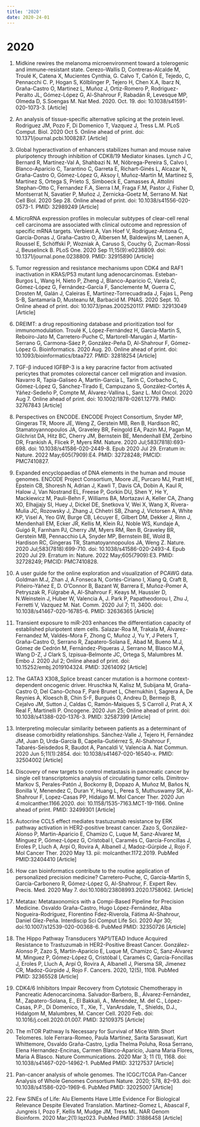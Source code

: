 ```yaml
---
title: '2020'
date: 2020-24-01
---
```


# 2020
1. Midkine rewires the melanoma microenvironment toward a tolerogenic and immune-resistant state. Cerezo-Wallis D, Contreras-Alcalde M, Troulé K, Catena X, Mucientes Cynthia, G. Calvo T, Cañón E, Tejedo, C, Pennacchi C. P, Hogan S, Kölblinger P, Tejero H, Chen X.A, Ibarz N, Graña-Castro O, Martinez L, Muñoz J, Ortiz-Romero P, Rodriguez-Peralto JL, Gómez-López G, Al-Shahrour F, Rabadán R, Levesque MP, Olmeda D, S.Soengas M. Nat Med. 2020. Oct. 19. doi: 10.1038/s41591-020-1073-3. [Article]

1. An analysis of tissue-specific alternative splicing at the protein level. Rodriguez JM, Pozo F, Di Domenico T, Vazquez J, Tress L.M. PLoS Comput. Biol. 2020 Oct 5. Online ahead of print. doi: 10.1371/journal.pcbi.1008287. [Article]

1. Global hyperactivation of enhancers stabilizes human and mouse naive pluripotency through inhibition of CDK8/19 Mediator kinases. Lynch J C, Bernard R, Martínez-Val A, Shahbazi N. M, Nóbrega-Pereira S, Calvo I, Blanco-Aparicio C, Tarantino C, Garreta E, Richart-Ginés L, Alcazar N, Graña-Castro O, Gómez-López G, Aksoy I, Muñoz-Martín M, Martínez S, Martínez S, Ortega S, Prieto S, Simboeck E, Camasses A, Attolini Stephan-Otto C, Fernandez F.A, Sierra I.M, Fraga F.M, Pastor J, Fisher D, Montserrat N, Savatier P, Muñoz J, Zernicka-Goetz M, Serrano M. Nat Cell Biol. 2020 Sep 28. Online ahead of print. doi: 10.1038/s41556-020-0573-1. PMID: 32989249 [Article]

1. MicroRNA expression profiles in molecular subtypes of clear-cell renal cell carcinoma are associated with clinical outcome and repression of specific mRNA targets. Verbiest A, Van Hoef V, Rodriguez-Antona C, García-Donas J, Graña-Castro O, Albersen M, Baldewijns M, Laenen A, Roussel E, Schöffski P, Wozniak A, Caruso S, Couchy G, Zucman-Rossi J, Beuselinck B. PLoS One. 2020 Sep 11;15(9):e0238809. doi: 10.1371/journal.pone.0238809. PMID: 32915890 [Article]

1. Tumor regression and resistance mechanisms upon CDK4 and RAF1 inactivation in KRAS/P53 mutant lung adenocarcinomas. Esteban-Burgos L, Wang H, Nieto P, Zheng J, Blanco-Aparicio C, Varela C, Gómez-López G, Fernández-García F, Sanclemente M, Guerra C, Drosten M, Galán J, Caleiras E, Martínez-Torrecuadrada J, Fajas L, Peng S-B, Santamaría D, Musteanu M, Barbacid M. PNAS. 2020 Sept. 10. Online ahead of print. doi: 10.1073/pnas.2002520117. PMID: 32913049 [Article]
    
1. DREIMT: a drug repositioning database and prioritization tool for immunomodulation. Troulé K, López-Fernández H, García-Martín S, Reboiro-Jato M, Carretero-Puche C, Martorell-Marugán J, Martín-Serrano G, Carmona-Sáez P, González-Peña D, Al-Shahrour F, Gómez-López G. Bioinformatics. 2020 Aug. 20. Online ahead of print. doi: 10.1093/bioinformatics/btaa727. PMID: 32818254 [Article]

1. TGF-β induced IGFBP-3 is a key paracrine factor from activated pericytes that promotes colorectal cancer cell migration and invasion. Navarro R, Tapia-Galiseo A, Martín-García L, Tarín C, Corbacho C, Gómez-López G, Sánchez-Tirado E, Campuzano S, González-Cortés A, Yáñez-Sedeño P, Compte M, Álvarez-Vallina L, Sanz L. Mol Oncol. 2020 Aug 7. Online ahead of print. doi: 10.1002/1878-0261.12779. PMID: 32767843 [Article]

1. Perspectives on ENCODE.
ENCODE Project Consortium, Snyder MP, Gingeras TR, Moore JE, Weng Z, Gerstein MB, Ren B, Hardison RC, Stamatoyannopoulos JA, Graveley BR, Feingold EA, Pazin MJ, Pagan M, Gilchrist DA, Hitz BC, Cherry JM, Bernstein BE, Mendenhall EM, Zerbino DR, Frankish A, Flicek P, Myers RM. Nature. 2020 Jul;583(7818):693-698. doi: 10.1038/s41586-020-2449-8. Epub 2020 Jul 29. Erratum in: Nature. 2022 May;605(7909):E4. PMID: 32728248; PMCID: PMC7410827.

1. Expanded encyclopaedias of DNA elements in the human and mouse genomes.
ENCODE Project Consortium, Moore JE, Purcaro MJ, Pratt HE, Epstein CB, Shoresh N, Adrian J, Kawli T, Davis CA, Dobin A, Kaul R, Halow J, Van Nostrand EL, Freese P, Gorkin DU, Shen Y, He Y, Mackiewicz M, Pauli-Behn F, Williams BA, Mortazavi A, Keller CA, Zhang XO, Elhajjajy SI, Huey J, Dickel DE, Snetkova V, Wei X, Wang X, Rivera-Mulia JC, Rozowsky J, Zhang J, Chhetri SB, Zhang J, Victorsen A, White KP, Visel A, Yeo GW, Burge CB, Lécuyer E, Gilbert DM, Dekker J, Rinn J, Mendenhall EM, Ecker JR, Kellis M, Klein RJ, Noble WS, Kundaje A, Guigó R, Farnham PJ, Cherry JM, Myers RM, Ren B, Graveley BR, Gerstein MB, Pennacchio LA, Snyder MP, Bernstein BE, Wold B, Hardison RC, Gingeras TR, Stamatoyannopoulos JA, Weng Z. Nature. 2020 Jul;583(7818):699-710. doi: 10.1038/s41586-020-2493-4. Epub 2020 Jul 29. Erratum in: Nature. 2022 May;605(7909):E3. PMID: 32728249; PMCID: PMC7410828.

1. A user guide for the online exploration and visualization of PCAWG data. Goldman M.J, Zhan J, A.Fonseca N, Cortés-Ciriano I, Xiang Q,  Craft B, Piñeiro-Yáñez E, D. O’Connor B, Bazant W, Barrera E, Muñoz-Pomer A, Petryszak R, Fülgrabe A, Al-Shahrour F, Keays M, Haussler D, N.Weinstein J, Huber W, Valencia A, J. Park P, Papatheodorou I,  Zhu J, Ferretti V, Vazquez M. Nat. Comm. 2020 Jul 7; 11, 3400. doi: 10.1038/s41467-020-16785-6. PMID: 32636365 [Article]

1. Transient exposure to miR-203 enhances the differentiation capacity of established  pluripotent stem cells. Salazar-Roa M, Trakala M, Álvarez-Fernandez M, Valdés-Mora F, Zhong C, Muñoz J, Yu Y, J Peters T, Graña-Castro O, Serrano R, Zapatero-Solana E,  Abad M, Bueno M.J, Gómez de Cedrón M, Fernández-Piqueras J, Serrano M, Blasco M.A, Wang D-Z, J Clark S, Izpisua-Belmonte JC, Ortega S, Malumbres M. Embo J. 2020 Jul 2; Online ahead of print. doi: 10.15252/embj.2019104324. PMID: 32614092 [Article]

1. The GATA3 X308_Splice breast cancer mutation is a hormone context-dependent oncogenic driver. Hruschka N, Kalisz M, Subijana M, Graña-Castro O, Del Cano-Ochoa F, Paré Brunet L, Chernukhin I, Sagrera A, De Reynies A, Kloesch B, Chin S-F, Burgués O, Andreu D, Bermejo B, Cejalvo JM, Sutton J, Caldas C, Ramón-Maiques S, S Carroll J, Prat A, X Real F, Martinelli P. Oncogene. 2020 Jun 25; Online ahead of print. doi: 10.1038/s41388-020-1376-3. PMID: 32587399 [Article]

1. Interpreting molecular similarity between patients as a determinant of disease comorbidity relationships. Sánchez-Valle J, Tejero H, Fernández JM, Juan D, Urda-García B, Capella-Gutiérrez S, Al-Shahrour F, Tabarés-Seisdedos R, Baudot A, Pancaldi V, Valencia A. Nat Commun. 2020 Jun 5;11(1):2854. doi: 10.1038/s41467-020-16540-x. PMID: 32504002 [Article]

1. Discovery of new targets to control metastasis in pancreatic cancer by single cell transcriptomics analysis of circulating tumor cells. Dimitrov-Markov S, Perales-Patón J, Bockorny B, Dopazo A, Muñoz M, Baños N, Bonilla V, Menendez C, Duran Y, Huang L, Perea S, Muthuswamy SK, Al-Shahrour F, Lopez-Casas PP, Hidalgo M. Mol Cancer Ther. 2020 Jun 4:molcanther.1166.2020. doi: 10.1158/1535-7163.MCT-19-1166. Online ahead of print. PMID: 32499301 [Article]

1. Autocrine CCL5 effect mediates trastuzumab resistance by ERK pathway activation in HER2-positive breast cancer. Zazo S, González-Alonso P, Martin-Aparicio E, Chamizo C, Luque M, Sanz-Alvarez M, Mínguez P, Gómez-López G, Cristobal I, Caramés C, García-Foncillas J, Eroles P, Lluch A, Arpí O, Rovira A, Albanell J, Madoz-Gúrpide J, Rojo F. Mol Cancer Ther. 2020 May 13. pii: molcanther.1172.2019. PubMed PMID:32404410 [Article]

1. How can bioinformatics contribute to the routine application of personalized precision medicine? Carretero-Puche, C, García-Martín S, García-Carbonero R, Gómez-López G, Al-Shahrour, F.  Expert Rev. Precis. Med.  2020 May 7. doi:10.1080/23808993.2020.1758062. [Article]

1. Metatax: Metataxonomics with a Compi-Based Pipeline for Precision Medicine. Osvaldo Graña-Castro, Hugo López-Fernández, Alba Nogueira-Rodríguez, Florentino Fdez-Riverola, Fátima Al-Shahrour, Daniel Glez-Peña. Interdiscip Sci Comput Life Sci. 2020 Apr 30; doi:10.1007/s12539-020-00368-6. PubMed PMID: 32350726 [Article]

1. The Hippo Pathway Transducers YAP1/TEAD Induce Acquired Resistance to Trastuzumab in HER2-Positive Breast Cancer. González-Alonso P, Zazo S, Martín-Aparicio E, Luque M, Chamizo C, Sanz-Álvarez M, Minguez P, Gómez-López G, Cristóbal I, Caramés C, García-Foncillas J, Eroles P, Lluch A, Arpí O, Rovira A, Albanell J, Piersma SR, Jimenez CR, Madoz-Gúrpide J, Rojo F. Cancers. 2020, 12(5), 1108. PubMed PMID: 32365528 [Article]

1. CDK4/6 Inhibitors Impair Recovery from Cytotoxic Chemotherapy in Pancreatic Adenocarcinoma. Salvador-Barbero, B., Álvarez-Fernández, M., Zapatero-Solana, E., El Bakkali, A., Menéndez, M. del C., López-Casas, P.P., Di Domenico, T., Xie, T., VanArsdale, T., Shields, D.J., Hidalgom M, Malumbres, M. Cancer Cell. 2020 Feb. doi: 10.1016/j.ccell.2020.01.007. PMID: 32109375 [Article]

1. The mTOR Pathway Is Necessary for Survival of Mice With Short Telomeres. Iole Ferrara-Romeo, Paula Martinez, Sarita Saraswati, Kurt Whittemore, Osvaldo Graña-Castro, Lydia Thelma Poluha, Rosa Serrano, Elena Hernandez-Encinas, Carmen Blanco-Aparicio, Juana Maria Flores, Maria A Blasco. Nature Communications. 2020 Mar 3; 11 (1), 1168. doi: 10.1038/s41467-020-14962-1. PubMed PMID: 32127537 [Article]

1. Pan-cancer analysis of whole genomes. The ICGC/TCGA Pan-Cancer Analysis of Whole Genomes Consortium Nature. 2020; 578, 82–93. doi: 10.1038/s41586-020-1969-6. PubMed PMID: 32025007 [Article]

1. Few SINEs of Life: Alu Elements Have Little Evidence For Biological Relevance Despite Elevated Translation. Martinez-Gomez L, Abascal F, Jungreis I, Pozo F, Kellis M, Mudge JM, Tress ML. NAR Genom Bioinform. 2020 Mar;2(1):lqz023. PubMed PMID: 31886458 [Article]
